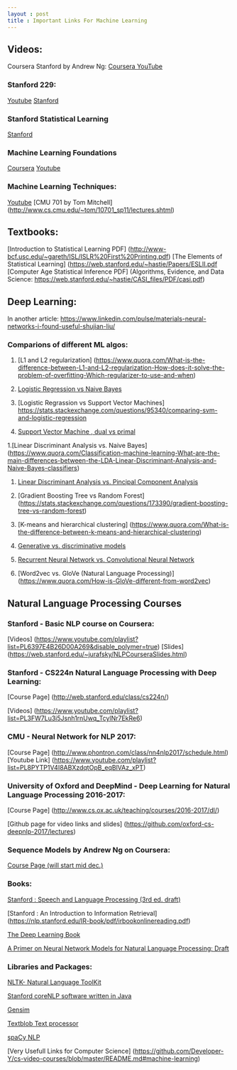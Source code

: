 ```yaml
---
layout : post
title : Important Links For Machine Learning
---
```

## Videos:

Coursera Stanford by Andrew Ng: [Coursera ](https://www.coursera.org/learn/machine-learning) [YouTube ](https://www.youtube.com/watch?v=PPLop4L2eGk&list=PLLssT5z_DsK-h9vYZkQkYNWcItqhlRJLN)

### Stanford 229:

[Youtube](https://www.youtube.com/watch?v=UzxYlbK2c7E&list=PLA89DCFA6ADACE599)
[Stanford](http://cs229.stanford.edu/syllabus.html)


### Stanford Statistical Learning

[Stanford](https://lagunita.stanford.edu/courses/HumanitiesSciences/StatLearning/Winter2016/about)


### Machine Learning Foundations

[Coursera](https://www.coursera.org/learn/ntumlone-mathematicalfoundations)
[Youtube](https://www.youtube.com/playlist?list=PLXVfgk9fNX2I7tB6oIINGBmW50rrmFTqf&disable_polymer=true)


### Machine Learning Techniques:

[Youtube](https://www.youtube.com/playlist?list=PLXVfgk9fNX2IQOYPmqjqWsNUFl2kpk1U2&disable_polymer=true)
[CMU 701 by Tom Mitchell] (http://www.cs.cmu.edu/~tom/10701_sp11/lectures.shtml)


## Textbooks:
[Introduction to Statistical Learning PDF] (http://www-bcf.usc.edu/~gareth/ISL/ISLR%20First%20Printing.pdf)
[The Elements of Statistical Learning] (https://web.stanford.edu/~hastie/Papers/ESLII.pdf
[Computer Age Statistical Inference PDF] (Algorithms, Evidence, and Data Science: https://web.stanford.edu/~hastie/CASI_files/PDF/casi.pdf)


## Deep Learning:

In another article: https://www.linkedin.com/pulse/materials-neural-networks-i-found-useful-shujian-liu/

### Comparions of different ML algos:

1. [L1 and L2 regularization] (https://www.quora.com/What-is-the-difference-between-L1-and-L2-regularization-How-does-it-solve-the-problem-of-overfitting-Which-regularizer-to-use-and-when)

1. [Logistic Regression vs Naive Bayes](https://www.quora.com/What-is-the-difference-between-logistic-regression-and-Naive-Bayes)

1. [Logistic Regrassion vs Support Vector Machines] https://stats.stackexchange.com/questions/95340/comparing-svm-and-logistic-regression

1. [Support Vector Machine , dual vs primal](https://www.quora.com/Why-is-solving-in-the-dual-easier-than-solving-in-the-primal-What-advantages-do-we-get-from-solving-in-the-dual)

1.[Linear Discriminant Analysis vs. Naive Bayes] (https://www.quora.com/Classification-machine-learning-What-are-the-main-differences-between-the-LDA-Linear-Discriminant-Analysis-and-Naive-Bayes-classifiers)

1. [Linear Discriminant Analysis vs. Pincipal Component Analysis](https://www.quora.com/What-is-the-difference-between-LDA-and-PCA-for-dimension-reduction)

1. [Gradient Boosting Tree vs Random Forest] (https://stats.stackexchange.com/questions/173390/gradient-boosting-tree-vs-random-forest)

1. [K-means and hierarchical clustering] (https://www.quora.com/What-is-the-difference-between-k-means-and-hierarchical-clustering)

1. [Generative vs. discriminative models](https://stats.stackexchange.com/questions/12421/generative-vs-discriminative)

1. [Recurrent Neural Network vs. Convolutional Neural Network](https://datascience.stackexchange.com/questions/11619/rnn-vs-cnn-at-a-high-level)

1. [Word2vec vs. GloVe (Natural Language Processing)] (https://www.quora.com/How-is-GloVe-different-from-word2vec)

## Natural Language Processing Courses

### Stanford - Basic NLP course on Coursera:

[Videos] (https://www.youtube.com/playlist?list=PL6397E4B26D00A269&disable_polymer=true)
[Slides] (https://web.stanford.edu/~jurafsky/NLPCourseraSlides.html)


### Stanford - CS224n Natural Language Processing with Deep Learning:

[Course Page] (http://web.stanford.edu/class/cs224n/)

[Videos] (https://www.youtube.com/playlist?list=PL3FW7Lu3i5Jsnh1rnUwq_TcylNr7EkRe6)


### CMU - Neural Network for NLP 2017:

[Course Page] (http://www.phontron.com/class/nn4nlp2017/schedule.html)
[Youtube Link] (https://www.youtube.com/playlist?list=PL8PYTP1V4I8ABXzdqtOpB_eqBlVAz_xPT)


### University of Oxford and DeepMind - Deep Learning for Natural Language Processing 2016-2017:

[Course Page] (http://www.cs.ox.ac.uk/teaching/courses/2016-2017/dl/)

[Github page for video links and slides] (https://github.com/oxford-cs-deepnlp-2017/lectures)


### Sequence Models by Andrew Ng on Coursera:

[Course Page (will start mid dec.) ](https://www.coursera.org/learn/nlp-sequence-models)



### Books:

[Stanford : Speech and Language Processing (3rd ed. draft)](https://web.stanford.edu/~jurafsky/slp3/)

[Stanford : An Introduction to Information Retrieval] (https://nlp.stanford.edu/IR-book/pdf/irbookonlinereading.pdf)

[The Deep Learning Book](www.deeplearningbook.org)

[A Primer on Neural Network Models for Natural Language Processing: Draft](http://u.cs.biu.ac.il/~yogo/nnlp.pdf)



### Libraries and Packages:

[NLTK- Natural Language ToolKit](http://www.nltk.org/)

[Stanford coreNLP software written in Java](https://nlp.stanford.edu/software/)

[Gensim](https://radimrehurek.com/gensim/)

[Textblob Text processor](https://textblob.readthedocs.io/en/dev/)

[spaCy NLP](https://spacy.io)


[Very Usefull Links for Computer Science] (https://github.com/Developer-Y/cs-video-courses/blob/master/README.md#machine-learning)
